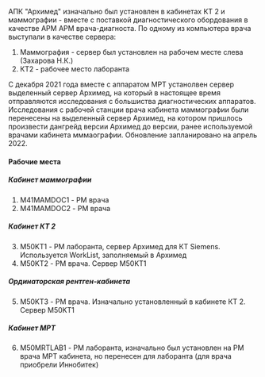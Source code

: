 АПК "Архимед" изначально был установлен в кабинетах КТ 2 и маммографии - вместе с поставкой диагностического обордования в качестве АРМ АРМ врача-диагноста.
По одному из компьютера врача выступали в качестве сервера:
1. Маммография - сервер был установлен на рабочем месте слева (Захарова Н.К.)
2. КТ2 - рабочее место лаборанта

С декабря 2021 года вместе с аппаратом МРТ устанолвен сервер выделенный сервер Архимед, на который в настоящее время отправляются исследования с большиства диагностических аппаратов.
Исследования с рабочей станции врача кабинета маммографии были перенесены на выделенный сервер Архимед, на котором пришлось произвести дангрейд версии Архимед до версии, ранее используемой врачами кабинета мммаографии. Обновление запланировано на апрель 2022.

#### Рабочие места
##### Кабинет маммографии 
1. M41MAMDOC1 - РМ врача
2. M41MAMDOC2 - РМ врача
##### Кабинет КТ 2
3. M50KT1 - РМ лаборанта, сервер Архимед для КТ Siemens. Используется WorkList, заполняемый в Архимед
4. M50KT2 - РМ врача. Сервер M50KT1
##### Ординаторская рентген-кабинета
5. M50KT3 - РМ врача. Изначально установленный в кабинете КТ 2. Сервер M50KT1
##### Кабинет МРТ
6. M50MRTLAB1 - РМ лаборанта, изначально был установлен на РМ врача МРТ кабинета, но перенесен для лаборанта (для врача приобрели Иннобитек)

